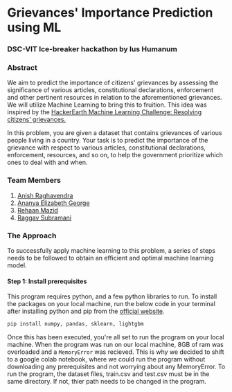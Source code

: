 # Grievances' Importance Prediction using ML
### DSC-VIT Ice-breaker hackathon by Ius Humanum

### Abstract
We aim to predict the importance of citizens' grievances by assessing the significance of various articles, constitutional declarations, enforcement and other pertinent resources in relation to the aforementioned grievances. We will utilize Machine Learning to bring this to fruition.
This idea was inspired by the [HackerEarth Machine Learning Challenge: Resolving citizens’ grievances.](https://www.hackerearth.com/challenges/competitive/hackerearth-machine-learning-challenge-predict-grievance-importance/)

In this problem, you are given a dataset that contains grievances of various people living in a country. Your task is to predict the importance of the grievance with respect to various articles, constitutional declarations, enforcement, resources, and so on, to help the government prioritize which ones to deal with and when.

### Team Members
1. [Anish Raghavendra](https://github.com/z404)
2. [Ananya Elizabeth George](https://github.com/ananya190)
3. [Rehaan Mazid](https://github.com/Rehaan1)
4. [Raggav Subramani](https://github.com/R-droid101)

### The Approach
To successfully apply machine learning to this problem, a series of steps needs to be followed to obtain an efficient and optimal machine learning model.

#### Step 1: Install prerequisites
This program requires python, and a few python libraries to run. To install the packages on your local machine, run the below code in your terminal after installing python and pip from the [official website](https://www.python.org/).
```py
pip install numpy, pandas, sklearn, lightgbm
```
Once this has been executed, you're all set to run the program on your local machine. When the program was run on our local machine, 8GB of ram was overloaded and a ```MemoryError``` was recieved. This is why we decided to shift to a google colab notebook, where we could run the program without downloading any prerequisites and not worrying about any MemoryError.
To run the program, the dataset files, train.csv and test.csv must be in the same directory. If not, thier path needs to be changed in the program.
